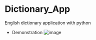 # Dictionary_App
English dictionary application with python

* Demonstration
![image](https://github.com/user-attachments/assets/6d0f408b-af87-454f-a988-74a2e0095e4c)
